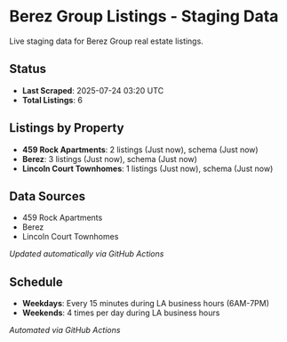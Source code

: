 # Berez Group Listings - Staging Data

Live staging data for Berez Group real estate listings.

## Status

- **Last Scraped**: 2025-07-24 03:20 UTC
- **Total Listings**: 6

## Listings by Property

- **459 Rock Apartments**: 2 listings (Just now), schema (Just now)
- **Berez**: 3 listings (Just now), schema (Just now)
- **Lincoln Court Townhomes**: 1 listings (Just now), schema (Just now)

## Data Sources

- 459 Rock Apartments
- Berez
- Lincoln Court Townhomes

*Updated automatically via GitHub Actions*

## Schedule

- **Weekdays**: Every 15 minutes during LA business hours (6AM-7PM)
- **Weekends**: 4 times per day during LA business hours

*Automated via GitHub Actions*
